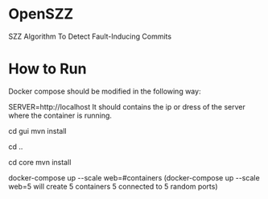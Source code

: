 # OpenSZZ
SZZ Algorithm To Detect Fault-Inducing Commits


# How to Run
Docker compose should be modified in the following way:

SERVER=http://localhost
It should contains the ip or dress of the server where the container is running. 

cd gui
mvn install

cd ..

cd core 
mvn install

docker-compose up --scale web=#containers
(docker-compose up --scale web=5 will create 5 containers 5 connected to 5 random ports)
